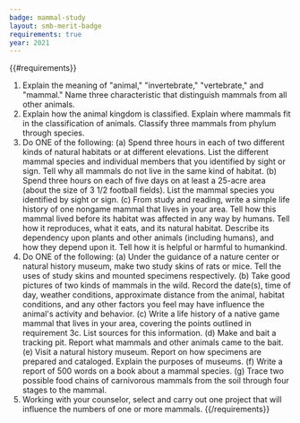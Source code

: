```yaml
---
badge: mammal-study
layout: smb-merit-badge
requirements: true
year: 2021
---
```


{{#requirements}}
1. Explain the meaning of "animal," "invertebrate," "vertebrate," and "mammal." Name three characteristic that distinguish mammals from all other animals.
2. Explain how the animal kingdom is classified. Explain where mammals fit in the classification of animals. Classify three mammals from phylum through species.
3. Do ONE of the following:
    (a) Spend three hours in each of two different kinds of natural habitats or at different elevations. List the different mammal species and individual members that you identified by sight or sign. Tell why all mammals do not live in the same kind of habitat.
    (b) Spend three hours on each of five days on at least a 25-acre area (about the size of 3 1/2 football fields). List the mammal species you identified by sight or sign.
    (c) From study and reading, write a simple life history of one nongame mammal that lives in your area. Tell how this mammal lived before its habitat was affected in any way by humans. Tell how it reproduces, what it eats, and its natural habitat. Describe its dependency upon plants and other animals (including humans), and how they depend upon it. Tell how it is helpful or harmful to humankind.
4. Do ONE of the following:
    (a) Under the guidance of a nature center or natural history museum, make two study skins of rats or mice. Tell the uses of study skins and mounted specimens respectively.
    (b) Take good pictures of two kinds of mammals in the wild. Record the date(s), time of day, weather conditions, approximate distance from the animal, habitat conditions, and any other factors you feel may have influence the animal's activity and behavior.
    (c) Write a life history of a native game mammal that lives in your area, covering the points outlined in requirement 3c. List sources for this information.
    (d) Make and bait a tracking pit. Report what mammals and other animals came to the bait.
    (e) Visit a natural history museum. Report on how specimens are prepared and cataloged. Explain the purposes of museums.
    (f) Write a report of 500 words on a book about a mammal species.
    (g) Trace two possible food chains of carnivorous mammals from the soil through four stages to the mammal.
5. Working with your counselor, select and carry out one project that will influence the numbers of one or more mammals.
{{/requirements}}
